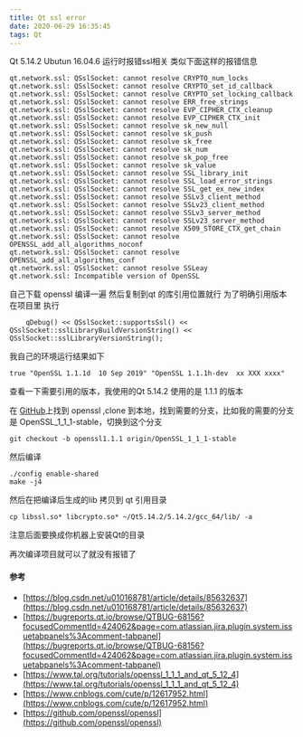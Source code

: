```yaml
---
title: Qt ssl error
date: 2020-06-29 16:35:45
tags: Qt 
---
```



Qt 5.14.2 Ubutun 16.04.6 运行时报错ssl相关
类似下面这样的报错信息

```
qt.network.ssl: QSslSocket: cannot resolve CRYPTO_num_locks
qt.network.ssl: QSslSocket: cannot resolve CRYPTO_set_id_callback
qt.network.ssl: QSslSocket: cannot resolve CRYPTO_set_locking_callback
qt.network.ssl: QSslSocket: cannot resolve ERR_free_strings
qt.network.ssl: QSslSocket: cannot resolve EVP_CIPHER_CTX_cleanup
qt.network.ssl: QSslSocket: cannot resolve EVP_CIPHER_CTX_init
qt.network.ssl: QSslSocket: cannot resolve sk_new_null
qt.network.ssl: QSslSocket: cannot resolve sk_push
qt.network.ssl: QSslSocket: cannot resolve sk_free
qt.network.ssl: QSslSocket: cannot resolve sk_num
qt.network.ssl: QSslSocket: cannot resolve sk_pop_free
qt.network.ssl: QSslSocket: cannot resolve sk_value
qt.network.ssl: QSslSocket: cannot resolve SSL_library_init
qt.network.ssl: QSslSocket: cannot resolve SSL_load_error_strings
qt.network.ssl: QSslSocket: cannot resolve SSL_get_ex_new_index
qt.network.ssl: QSslSocket: cannot resolve SSLv3_client_method
qt.network.ssl: QSslSocket: cannot resolve SSLv23_client_method
qt.network.ssl: QSslSocket: cannot resolve SSLv3_server_method
qt.network.ssl: QSslSocket: cannot resolve SSLv23_server_method
qt.network.ssl: QSslSocket: cannot resolve X509_STORE_CTX_get_chain
qt.network.ssl: QSslSocket: cannot resolve OPENSSL_add_all_algorithms_noconf
qt.network.ssl: QSslSocket: cannot resolve OPENSSL_add_all_algorithms_conf
qt.network.ssl: QSslSocket: cannot resolve SSLeay
qt.network.ssl: Incompatible version of OpenSSL
```
自己下载 openssl 编译一遍 然后复制到qt 的库引用位置就行
为了明确引用版本 在项目里 执行
```
    qDebug() << QSslSocket::supportsSsl() << QSslSocket::sslLibraryBuildVersionString() << QSslSocket::sslLibraryVersionString();
```

我自己的环境运行结果如下

```
true "OpenSSL 1.1.1d  10 Sep 2019" "OpenSSL 1.1.1h-dev  xx XXX xxxx"
```

查看一下需要引用的版本，我使用的Qt 5.14.2 使用的是 1.1.1 的版本

在 [GitHub](https://github.com/openssl/openssl)上找到 openssl ,clone 到本地，找到需要的分支，比如我的需要的分支是 OpenSSL_1_1_1-stable，切换到这个分支

```
git checkout -b openssl1.1.1 origin/OpenSSL_1_1_1-stable
```
然后编译

```
./config enable-shared
make -j4
```

然后在把编译后生成的lib 拷贝到 qt 引用目录

```
cp libssl.so* libcrypto.so* ~/Qt5.14.2/5.14.2/gcc_64/lib/ -a
```
注意后面要换成你机器上安装Qt的目录

再次编译项目就可以了就没有报错了


#### 参考

- [https://blog.csdn.net/u010168781/article/details/85632637](https://blog.csdn.net/u010168781/article/details/85632637)
- [https://bugreports.qt.io/browse/QTBUG-68156?focusedCommentId=424062&page=com.atlassian.jira.plugin.system.issuetabpanels%3Acomment-tabpanel](https://bugreports.qt.io/browse/QTBUG-68156?focusedCommentId=424062&page=com.atlassian.jira.plugin.system.issuetabpanels%3Acomment-tabpanel)
- [https://www.tal.org/tutorials/openssl_1_1_1_and_qt_5_12_4](https://www.tal.org/tutorials/openssl_1_1_1_and_qt_5_12_4)
- [https://www.cnblogs.com/cute/p/12617952.html](https://www.cnblogs.com/cute/p/12617952.html)
- [https://github.com/openssl/openssl](https://github.com/openssl/openssl)